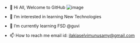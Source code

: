 - 👋 Hi All, Welcome to GitHub
![image](https://github.com/IlakiaSelviSaravanan-FSD/IlakiaSelviSaravanan-FSD/assets/150881218/b7a4d0f2-1102-48ad-a0ad-f51ff16806d0)




- 👀 I’m interested in learning New Technologies
- 🌱 I’m currently learning FSD @guvi
- 📫 How to reach me email id: ilakiaselvimunusamy@gmail.com


<!---
IlakiaSelviSaravanan-FSD/IlakiaSelviSaravanan-FSD is a ✨ special ✨ repository because its `README.md` (this file) appears on your GitHub profile.
You can click the Preview link to take a look at your changes.
--->
